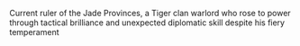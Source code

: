 Current ruler of the Jade Provinces, a Tiger clan warlord who rose to power through tactical brilliance and unexpected diplomatic skill despite his fiery temperament